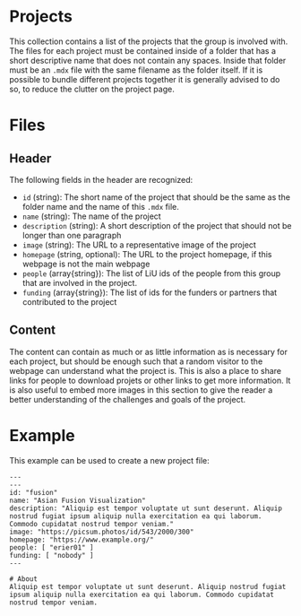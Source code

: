 # Projects
This collection contains a list of the projects that the group is involved with.  The files for each project must be contained inside of a folder that has a short descriptive name that does not contain any spaces.  Inside that folder must be an `.mdx` file with the same filename as the folder itself.  If it is possible to bundle different projects together it is generally advised to do so, to reduce the clutter on the project page.

# Files
## Header
The following fields in the header are recognized:
 - `id` (string): The short name of the project that should be the same as the folder name and the name of this `.mdx` file.
 - `name` (string): The name of the project
 - `description` (string): A short description of the project that should not be longer than one paragraph
 - `image` (string): The URL to a representative image of the project
 - `homepage` (string, optional): The URL to the project homepage, if this webpage is not the main webpage
- `people` (array{string}): The list of LiU ids of the people from this group that are involved in the project.
- `funding` (array{string}): The list of ids for the funders or partners that contributed to the project

## Content
The content can contain as much or as little information as is necessary for each project, but should be enough such that a random visitor to the webpage can understand what the project is.  This is also a place to share links for people to download projets or other links to get more information.  It is also useful to embed more images in this section to give the reader a better understanding of the challenges and goals of the project.

# Example
This example can be used to create a new project file:

```mdx
---
---
id: "fusion"
name: "Asian Fusion Visualization"
description: "Aliquip est tempor voluptate ut sunt deserunt. Aliquip nostrud fugiat ipsum aliquip nulla exercitation ea qui laborum. Commodo cupidatat nostrud tempor veniam."
image: "https://picsum.photos/id/543/2000/300"
homepage: "https://www.example.org/"
people: [ "erier01" ]
funding: [ "nobody" ]
---

# About
Aliquip est tempor voluptate ut sunt deserunt. Aliquip nostrud fugiat ipsum aliquip nulla exercitation ea qui laborum. Commodo cupidatat nostrud tempor veniam.
```
